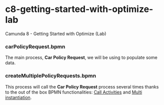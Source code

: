 # c8-getting-started-with-optimize-lab
Camunda 8 - Getting Started with Optimize (Lab)

### carPolicyRequest.bpmn

The main process, **Car Policy Request**, we will be using to populate some data.

### createMultiplePolicyRequests.bpmn

This process will call the **Car Policy Request** process several times thanks to the out of the box BPMN functionalities: [Call Activities](https://docs.camunda.io/docs/components/modeler/bpmn/call-activities/) and [Multi instantiation](https://docs.camunda.io/docs/components/modeler/bpmn/multi-instance/).